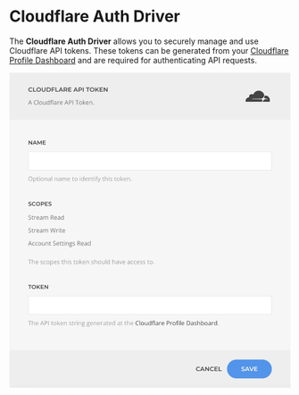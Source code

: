 # Cloudflare Auth Driver

The **Cloudflare Auth Driver** allows you to securely manage and use Cloudflare API tokens. These tokens can be generated from your [Cloudflare Profile Dashboard](https://dash.cloudflare.com/profile/api-tokens) and are required for authenticating API requests.

![Cloudflare Auth Driver](../assets/driver-cloudflare.webp)
